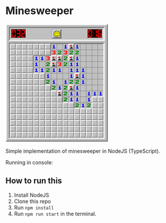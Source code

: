 # Minesweeper

![Minesweeper](./minesweeper.png)

Simple implementation of minesweeper in NodeJS (TypeScript).

Running in console:

## How to run this

1. Install NodeJS
2. Clone this repo
3. Run `npm install`
4. Run `npm run start` in the terminal.